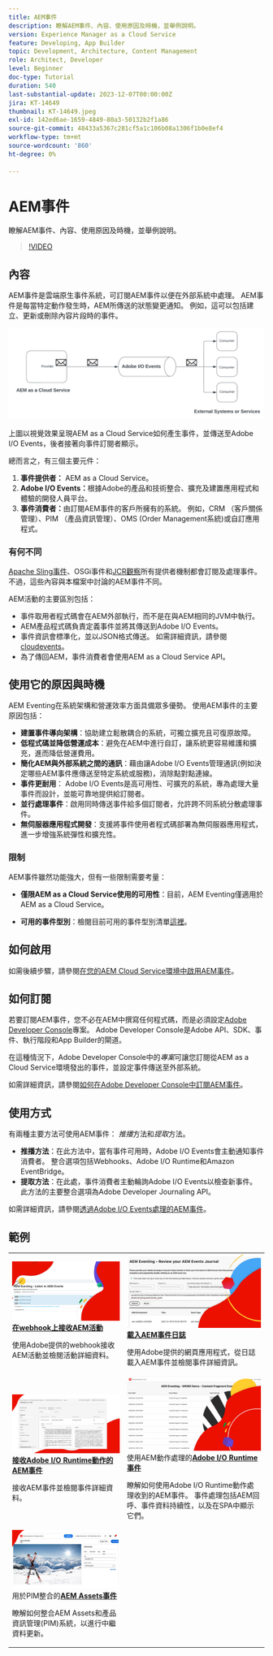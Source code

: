 ```yaml
---
title: AEM事件
description: 瞭解AEM事件、內容、使用原因及時機，並舉例說明。
version: Experience Manager as a Cloud Service
feature: Developing, App Builder
topic: Development, Architecture, Content Management
role: Architect, Developer
level: Beginner
doc-type: Tutorial
duration: 540
last-substantial-update: 2023-12-07T00:00:00Z
jira: KT-14649
thumbnail: KT-14649.jpeg
exl-id: 142ed6ae-1659-4849-80a3-50132b2f1a86
source-git-commit: 48433a5367c281cf5a1c106b08a1306f1b0e8ef4
workflow-type: tm+mt
source-wordcount: '860'
ht-degree: 0%

---
```


# AEM事件

瞭解AEM事件、內容、使用原因及時機，並舉例說明。

>[!VIDEO](https://video.tv.adobe.com/v/3426686?quality=12&learn=on)

## 內容

AEM事件是雲端原生事件系統，可訂閱AEM事件以便在外部系統中處理。 AEM事件是每當特定動作發生時，AEM所傳送的狀態變更通知。 例如，這可以包括建立、更新或刪除內容片段時的事件。

![AEM事件](./assets/aem-eventing.png)

上圖以視覺效果呈現AEM as a Cloud Service如何產生事件，並傳送至Adobe I/O Events，後者接著向事件訂閱者顯示。

總而言之，有三個主要元件：

1. **事件提供者：** AEM as a Cloud Service。
1. **Adobe I/O Events：**&#x200B;根據Adobe的產品和技術整合、擴充及建置應用程式和體驗的開發人員平台。
1. **事件消費者：**&#x200B;由訂閱AEM事件的客戶所擁有的系統。 例如，CRM （客戶關係管理）、PIM （產品資訊管理）、OMS (Order Management系統)或自訂應用程式。

### 有何不同

[Apache Sling事件](https://sling.apache.org/documentation/bundles/apache-sling-eventing-and-job-handling.html)、OSGi事件和[JCR觀察](https://jackrabbit.apache.org/oak/docs/features/observation.html)所有提供者機制都會訂閱及處理事件。 不過，這些內容與本檔案中討論的AEM事件不同。

AEM活動的主要區別包括：

- 事件取用者程式碼會在AEM外部執行，而不是在與AEM相同的JVM中執行。
- AEM產品程式碼負責定義事件並將其傳送到Adobe I/O Events。
- 事件資訊會標準化，並以JSON格式傳送。 如需詳細資訊，請參閱[cloudevents](https://cloudevents.io/)。
- 為了傳回AEM，事件消費者會使用AEM as a Cloud Service API。


## 使用它的原因與時機

AEM Eventing在系統架構和營運效率方面具備眾多優勢。 使用AEM事件的主要原因包括：

- **建置事件導向架構**：協助建立鬆散耦合的系統，可獨立擴充且可復原故障。
- **低程式碼並降低營運成本**：避免在AEM中進行自訂，讓系統更容易維護和擴充，進而降低營運費用。
- **簡化AEM與外部系統之間的通訊**：藉由讓Adobe I/O Events管理通訊(例如決定哪些AEM事件應傳送至特定系統或服務)，消除點對點連線。
- **事件更耐用**： Adobe I/O Events是高可用性、可擴充的系統，專為處理大量事件而設計，並能可靠地提供給訂閱者。
- **並行處理事件**：啟用同時傳送事件給多個訂閱者，允許跨不同系統分散處理事件。
- **無伺服器應用程式開發**：支援將事件使用者程式碼部署為無伺服器應用程式，進一步增強系統彈性和擴充性。

### 限制

AEM事件雖然功能強大，但有一些限制需要考量：

- **僅限AEM as a Cloud Service使用的可用性**：目前，AEM Eventing僅適用於AEM as a Cloud Service。

- **可用的事件型別**：檢閱目前可用的事件型別清單[這裡](https://developer.adobe.com/experience-cloud/experience-manager-apis/guides/events/#available-event-types)。

## 如何啟用

如需後續步驟，請參閱[在您的AEM Cloud Service環境中啟用AEM事件](https://developer.adobe.com/experience-cloud/experience-manager-apis/guides/events/#enable-aem-events-on-your-aem-cloud-service-environment)。

## 如何訂閱

若要訂閱AEM事件，您不必在AEM中撰寫任何程式碼，而是必須設定[Adobe Developer Console](https://developer.adobe.com/)專案。 Adobe Developer Console是Adobe API、SDK、事件、執行階段和App Builder的閘道。

在這種情況下，Adobe Developer Console中的&#x200B;_專案_&#x200B;可讓您訂閱從AEM as a Cloud Service環境發出的事件，並設定事件傳送至外部系統。

如需詳細資訊，請參閱[如何在Adobe Developer Console中訂閱AEM事件](https://developer.adobe.com/experience-cloud/experience-manager-apis/guides/events/#how-to-subscribe-to-aem-events-in-the-adobe-developer-console)。

## 使用方式

有兩種主要方法可使用AEM事件： _推播_&#x200B;方法和&#x200B;_提取_&#x200B;方法。

- **推播方法**：在此方法中，當有事件可用時，Adobe I/O Events會主動通知事件消費者。 整合選項包括Webhooks、Adobe I/O Runtime和Amazon EventBridge。
- **提取方法**：在此處，事件消費者主動輪詢Adobe I/O Events以檢查新事件。 此方法的主要整合選項為Adobe Developer Journaling API。

如需詳細資訊，請參閱[透過Adobe I/O Events處理的AEM事件](https://developer.adobe.com/experience-cloud/experience-manager-apis/guides/events/#aem-events-processing-via-adobe-io)。

## 範例

<table>
  <tr>
    <td>
        <a  href="./examples/webhook.md"><img alt="在webhook上接收AEM活動" src="./assets/examples/webhook/webhook-example.png"/></a>
        <div><strong><a href="./examples/webhook.md">在webhook上接收AEM活動</a></strong></div>
        <p>
          使用Adobe提供的webhook接收AEM活動並檢閱活動詳細資料。
        </p>
      </td>
      <td>
        <a  href="./examples/journaling.md"><img alt="載入AEM事件日誌" src="./assets/examples/journaling/eventing-journal.png"/></a>
        <div><strong><a href="./examples/journaling.md">載入AEM事件日誌</a></strong></div>
        <p>
          使用Adobe提供的網頁應用程式，從日誌載入AEM事件並檢閱事件詳細資訊。
        </p>
      </td>
    </tr>
  <tr>
    <td>
        <a  href="./examples/runtime-action.md"><img alt="接收Adobe I/O Runtime動作的AEM事件" src="./assets/examples/runtime-action/eventing-runtime.png"/></a>
        <div><strong><a href="./examples/runtime-action.md">接收Adobe I/O Runtime動作的AEM事件</a></strong></div>
        <p>
          接收AEM事件並檢閱事件詳細資料。
        </p>
      </td>
      <td>
        <a  href="./examples/event-processing-using-runtime-action.md"><img alt="使用Adobe I/O Runtime動作處理的AEM事件" src="./assets/examples/event-processing-using-runtime-action/event-processing.png"/></a>
        <div>使用AEM動作處理的<strong><a href="./examples/event-processing-using-runtime-action.md">Adobe I/O Runtime事件</a></strong></div>
        <p>
          瞭解如何使用Adobe I/O Runtime動作處理收到的AEM事件。 事件處理包括AEM回呼、事件資料持續性，以及在SPA中顯示它們。
        </p>
      </td>
  </tr>
  <tr>
    <td>
        <a  href="./examples/assets-pim-integration.md"><img alt="PIM整合的AEM Assets事件" src="./assets/examples/assets-pim-integration/PIM-integration-tile.png"/></a>
        <div>用於PIM整合的<strong><a href="./examples/assets-pim-integration.md">AEM Assets事件</a></strong></div>
        <p>
          瞭解如何整合AEM Assets和產品資訊管理(PIM)系統，以進行中繼資料更新。
        </p>
      </td>
  </tr> 
</table>
